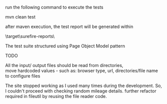 run the following command to execute the tests 

mvn clean test

after maven execution, the test report will be generated within

\target\surefire-reports\

The test suite structured using Page Object Model pattern

TODO

All the input/ output files should be read from directories,  
move hardcoded values - such as: browser type, url, directories/file name to configure files

The site stopped working as I used many times during the development. So, I couldn't proceed with checking random mileage details.
further refactor required in fileutil by reusing the file reader code.